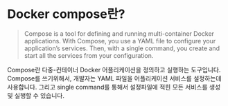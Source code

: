 # Docker compose란?
> Compose is a tool for defining and running multi-container Docker applications. With Compose, you use a YAML file to configure your application’s services. Then, with a single command, you create and start all the services from your configuration.

Compose란 다중-컨테이너 Docker 어플리케이션을 정의하고 실행하는 도구입니다. Compose를 쓰기위해서, 개발자는 YAML 파일을 어플리케이션 서비스를 설정하는데 사용합니다.
그리고 single command를 통해서 설정파일에 적힌 모든 서비스를 생성 및 실행할 수 있습니다. 